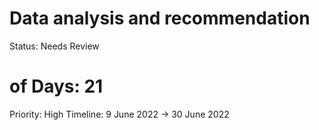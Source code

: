 # Data analysis and recommendation

Status: Needs Review
# of Days: 21
Priority: High
Timeline: 9 June 2022 → 30 June 2022